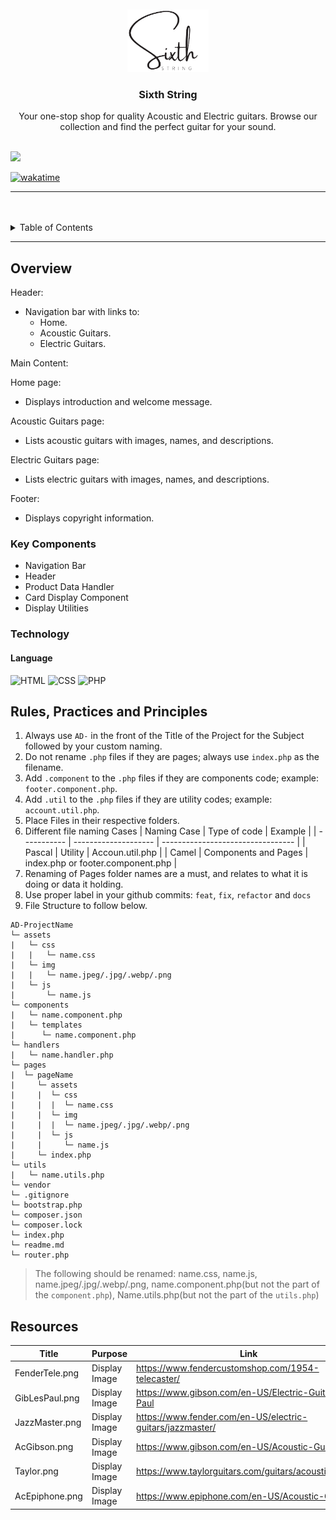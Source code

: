 <a name="readme-top">

<br/>

<br />
<div align="center">
  <a href="https://github.com/domadla/">
  <!-- TODO: If you want to add logo or banner you can add it here -->
    <img src="./assets/img/Sixth_String.png" alt="Sixth String" width="130" height="100">
  </a>
<!-- TODO: Change Title to the name of the title of your Project -->
  <h3 align="center">Sixth String</h3>
</div>
<!-- TODO: Make a short description -->
<div align="center">
  Your one-stop shop for quality Acoustic and Electric guitars. Browse our collection and find the perfect guitar for your sound.
</div>

<br />

<!-- TODO: Change the zyx-0314 into your github username  -->
<!-- TODO: Change the WD-Template-Project into the same name of your folder -->

![](https://visit-counter.vercel.app/counter.png?page=domadla/AD-Task-2)

[![wakatime](https://wakatime.com/badge/user/018dd99a-4985-4f98-8216-6ca6fe2ce0f8/project/63501637-9a31-42f0-960d-4d0ab47977f8.svg)](https://wakatime.com/badge/user/018dd99a-4985-4f98-8216-6ca6fe2ce0f8/project/63501637-9a31-42f0-960d-4d0ab47977f8)

---

<br />
<br />

<!-- TODO: If you want to add more layers for your readme -->
<details>
  <summary>Table of Contents</summary>
  <ol>
    <li>
      <a href="#overview">Overview</a>
      <ol>
        <li>
          <a href="#key-components">Key Components</a>
        </li>
        <li>
          <a href="#technology">Technology</a>
        </li>
      </ol>
    </li>
    <li>
      <a href="#rule,-practices-and-principles">Rules, Practices and Principles</a>
    </li>
    <li>
      <a href="#resources">Resources</a>
    </li>
  </ol>
</details>

---

## Overview

<!-- TODO: To be changed -->

Header:

- Navigation bar with links to:
  - Home.
  - Acoustic Guitars.
  - Electric Guitars.

Main Content:

Home page:

- Displays introduction and welcome message.

Acoustic Guitars page:

- Lists acoustic guitars with images, names, and descriptions.

Electric Guitars page:

- Lists electric guitars with images, names, and descriptions.

Footer:

- Displays copyright information.

### Key Components

<!-- TODO: List of Key Components -->
<!-- The following are just sample -->

- Navigation Bar
- Header
- Product Data Handler
- Card Display Component
- Display Utilities

### Technology

<!-- TODO: List of Technology Used -->

#### Language

![HTML](https://img.shields.io/badge/HTML-E34F26?style=for-the-badge&logo=html5&logoColor=white)
![CSS](https://img.shields.io/badge/CSS-1572B6?style=for-the-badge&logo=css3&logoColor=white)
![PHP](https://img.shields.io/badge/PHP-777BB4?style=for-the-badge&logo=php&logoColor=white)

## Rules, Practices and Principles

<!-- Do not Change this -->

1. Always use `AD-` in the front of the Title of the Project for the Subject followed by your custom naming.
2. Do not rename `.php` files if they are pages; always use `index.php` as the filename.
3. Add `.component` to the `.php` files if they are components code; example: `footer.component.php`.
4. Add `.util` to the `.php` files if they are utility codes; example: `account.util.php`.
5. Place Files in their respective folders.
6. Different file naming Cases
   | Naming Case | Type of code | Example |
   | ----------- | -------------------- | --------------------------------- |
   | Pascal | Utility | Accoun.util.php |
   | Camel | Components and Pages | index.php or footer.component.php |
7. Renaming of Pages folder names are a must, and relates to what it is doing or data it holding.
8. Use proper label in your github commits: `feat`, `fix`, `refactor` and `docs`
9. File Structure to follow below.

```
AD-ProjectName
└─ assets
|   └─ css
|   |   └─ name.css
|   └─ img
|   |   └─ name.jpeg/.jpg/.webp/.png
|   └─ js
|       └─ name.js
└─ components
|   └─ name.component.php
|   └─ templates
|      └─ name.component.php
└─ handlers
|   └─ name.handler.php
└─ pages
|  └─ pageName
|     └─ assets
|     |  └─ css
|     |  |  └─ name.css
|     |  └─ img
|     |  |  └─ name.jpeg/.jpg/.webp/.png
|     |  └─ js
|     |     └─ name.js
|     └─ index.php
└─ utils
|   └─ name.utils.php
└─ vendor
└─ .gitignore
└─ bootstrap.php
└─ composer.json
└─ composer.lock
└─ index.php
└─ readme.md
└─ router.php
```

> The following should be renamed: name.css, name.js, name.jpeg/.jpg/.webp/.png, name.component.php(but not the part of the `component.php`), Name.utils.php(but not the part of the `utils.php`)

## Resources

| Title          | Purpose       | Link                                                      |
| -------------- | ------------- | --------------------------------------------------------- |
| FenderTele.png | Display Image | https://www.fendercustomshop.com/1954-telecaster/         |
| GibLesPaul.png | Display Image | https://www.gibson.com/en-US/Electric-Guitar/Les-Paul     |
| JazzMaster.png | Display Image | https://www.fender.com/en-US/electric-guitars/jazzmaster/ |
| AcGibson.png   | Display Image | https://www.gibson.com/en-US/Acoustic-Guitar/             |
| Taylor.png     | Display Image | https://www.taylorguitars.com/guitars/acoustic/814ce      |
| AcEpiphone.png | Display Image | https://www.epiphone.com/en-US/Acoustic-Guitar/           |

